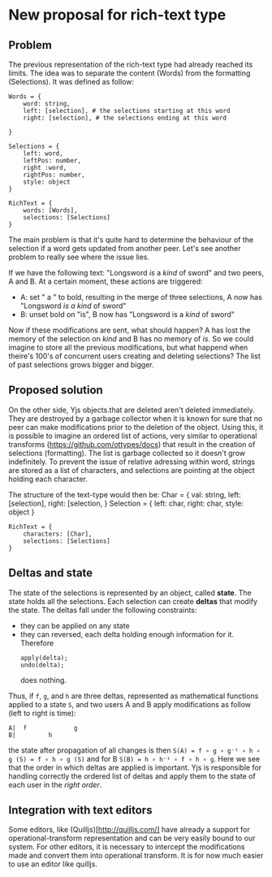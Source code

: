 # New proposal for rich-text type

## Problem
The previous representation of the rich-text type had already reached its limits. The idea was to separate the content (Words) from the formatting (Selections). It was defined as follow:

    Words = {
        word: string,
        left: [selection], # the selections starting at this word
        right: [selection], # the selections ending at this word

    }

    Selections = {
        left: word,
        leftPos: number,
        right :word,
        rightPos: number,
        style: object
    }

    RichText = {
        words: [Words],
        selections: [Selections]
    }

The main problem is that it's quite hard to determine the behaviour of the selection if a word gets updated from another peer. Let's see another problem to really see where the issue lies.

If we have the following text: "Longsword *is* a *kind* of sword" and two peers, A and B.
At a certain moment, these actions are triggered:
- A: set " a " to bold, resulting in the merge of three selections, A now has
  "Longsword *is a kind* of sword"
- B:  unset bold on "is", B now has
  "Longsword is a *kind* of sword"

Now if these modifications are sent, what should happen? A has lost the memory of the selection on *kind* and B has no memory of *is*. So we could imagine to store all the previous modifications, but what happend when theire's 100's of concurrent users creating and deleting selections? The list of past selections grows bigger and bigger.

## Proposed solution
On the other side, Yjs objects.that are deleted aren't deleted immediately. They are destroyed by a garbage collector when it is known for sure that no peer can make modifications prior to the deletion of the object. Using this, it is possible to imagine an ordered list of actions, very similar to operational transforms (https://github.com/ottypes/docs) that result in the creation of selections (formatting). The list is garbage collected so it doesn't grow indefinitely. To prevent the issue of relative adressing within word, strings are stored as a list of characters, and selections are pointing at the object holding each character.

The structure of the text-type would then be:
    Char = {
        val: string,
        left: [selection],
        right: [selection,
    }
    Selection = {
        left: char,
        right: char,
        style: object
    }

    RichText = {
        characters: [Char],
        selections: [Selections]
    }

## Deltas and state
The state of the selections is represented by an object, called **state**. The state holds all the selections. Each selection can create **deltas** that modify the state. The deltas fall under the following constraints:
- they can be applied on any state
- they can reversed, each delta holding enough information for it. Therefore
  ```
  apply(delta);
  undo(delta);
  ```
  does nothing.

Thus, if `f`, `g`, and `h` are three deltas, represented as mathematical functions applied to a state `S`, and two users A and B apply modifications as follow (left to right is time):

    A|  f             g
    B|         h

the state after propagation of all changes is then `S(A) = f ∘ g ∘ g⁻¹ ∘ h ∘ g (S) = f ∘ h ∘ g (S)` and for B `S(B) = h ∘ h⁻¹ ∘ f ∘ h ∘ g`.
Here we see that the order in which deltas are applied is important.
Yjs is responsible for handling correctly the ordered list of deltas and apply them to the state of each user in the *right order*.

## Integration with text editors
Some editors, like (Quilljs)[http://quilljs.com/] have already a support for operational-transform representation and can be very easily bound to our system. For other editors, it is necessary to intercept the modifications made and convert them into operational transform. It is for now much easier to use an editor like quilljs.
